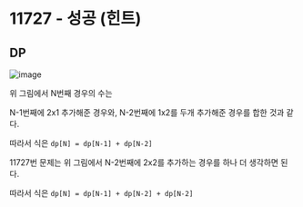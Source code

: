 # 11727 - 성공 (힌트)

## DP

![image](https://user-images.githubusercontent.com/13213473/98455510-fbf68880-21b4-11eb-953f-5612eb6bef77.png)

위 그림에서 N번째 경우의 수는

N-1번째에 2x1 추가해준 경우와, N-2번째에 1x2를 두개 추가해준 경우를 합한 것과 같다.

따라서 식은 `dp[N] = dp[N-1] + dp[N-2]`

11727번 문제는 위 그림에서 N-2번째에 2x2를 추가하는 경우를 하나 더 생각하면 된다.

따라서 식은 `dp[N] = dp[N-1] + dp[N-2] + dp[N-2]`
